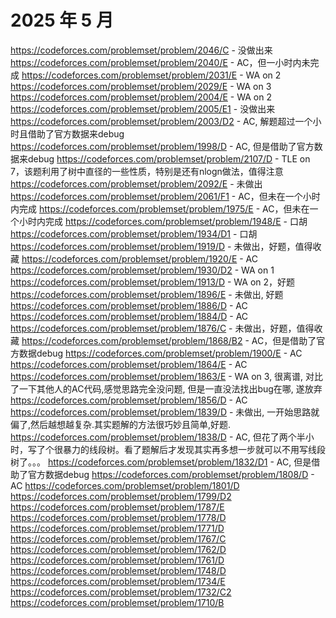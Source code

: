  # 2025 年 5 月

https://codeforces.com/problemset/problem/2046/C - 没做出来
https://codeforces.com/problemset/problem/2040/E - AC，但一小时内未完成
https://codeforces.com/problemset/problem/2031/E - WA on 2
https://codeforces.com/problemset/problem/2029/E - WA on 3
https://codeforces.com/problemset/problem/2004/E - WA on 2
https://codeforces.com/problemset/problem/2005/E1 - 没做出来
https://codeforces.com/problemset/problem/2003/D2 - AC, 解题超过一个小时且借助了官方数据来debug
https://codeforces.com/problemset/problem/1998/D - AC, 但是借助了官方数据来debug
https://codeforces.com/problemset/problem/2107/D - TLE on 7，该题利用了树中直径的一些性质，特别是还有nlogn做法，值得注意
https://codeforces.com/problemset/problem/2092/E - 未做出
https://codeforces.com/problemset/problem/2061/F1 - AC，但未在一个小时内完成
https://codeforces.com/problemset/problem/1975/E - AC，但未在一个小时内完成
https://codeforces.com/problemset/problem/1948/E - 口胡
https://codeforces.com/problemset/problem/1934/D1 - 口胡
https://codeforces.com/problemset/problem/1919/D - 未做出，好题，值得收藏
https://codeforces.com/problemset/problem/1920/E - AC
https://codeforces.com/problemset/problem/1930/D2 - WA on 1
https://codeforces.com/problemset/problem/1913/D - WA on 2，好题
https://codeforces.com/problemset/problem/1896/E - 未做出, 好题
https://codeforces.com/problemset/problem/1886/D - AC
https://codeforces.com/problemset/problem/1884/D - AC
https://codeforces.com/problemset/problem/1876/C - 未做出，好题，值得收藏
https://codeforces.com/problemset/problem/1868/B2 - AC，但是借助了官方数据debug
https://codeforces.com/problemset/problem/1900/E - AC
https://codeforces.com/problemset/problem/1864/E - AC
https://codeforces.com/problemset/problem/1863/E - WA on 3, 很离谱, 对比了一下其他人的AC代码,感觉思路完全没问题, 但是一直没法找出bug在哪, 遂放弃
https://codeforces.com/problemset/problem/1856/D - AC
https://codeforces.com/problemset/problem/1839/D - 未做出, 一开始思路就偏了,然后越想越复杂.其实题解的方法很巧妙且简单,好题.
https://codeforces.com/problemset/problem/1838/D - AC, 但花了两个半小时，写了个很暴力的线段树。看了题解后才发现其实再多想一步就可以不用写线段树了。。。
https://codeforces.com/problemset/problem/1832/D1 - AC, 但是借助了官方数据debug
https://codeforces.com/problemset/problem/1808/D - AC
https://codeforces.com/problemset/problem/1801/D
https://codeforces.com/problemset/problem/1799/D2
https://codeforces.com/problemset/problem/1787/E
https://codeforces.com/problemset/problem/1778/D
https://codeforces.com/problemset/problem/1771/D
https://codeforces.com/problemset/problem/1767/C
https://codeforces.com/problemset/problem/1762/D
https://codeforces.com/problemset/problem/1761/D
https://codeforces.com/problemset/problem/1748/D
https://codeforces.com/problemset/problem/1734/E
https://codeforces.com/problemset/problem/1732/C2
https://codeforces.com/problemset/problem/1710/B








